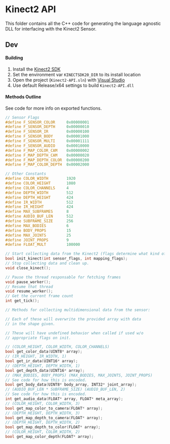 # Kinect2 API

This folder contains all the C++ code for generating the language agnostic DLL for interfacing with the Kinect2 Sensor.

## Dev

#### Building
1. Install the [Kinect2 SDK](https://www.microsoft.com/en-us/search?q=kinect+2+sdk)
2. Set the environment var `KINECTSDK20_DIR` to its install location
3. Open the project (`Kinect2-API.sln`) with [Visual Studio](https://visualstudio.microsoft.com/)
4. Use default Release/x64 settings to build `Kinect2-API.dll`

#### Methods Outline

See code for more info on exported functions.

```c++
// Sensor Flags
#define F_SENSOR_COLOR     0x00000001
#define F_SENSOR_DEPTH     0x00000010
#define F_SENSOR_IR        0x00000100
#define F_SENSOR_BODY      0x00001000
#define F_SENSOR_MULTI     0x00001111
#define F_SENSOR_AUDIO     0x00010000
#define F_MAP_COLOR_CAM    0x00000002
#define F_MAP_DEPTH_CAM    0x00000020
#define F_MAP_DEPTH_COLOR  0x00000200
#define F_MAP_COLOR_DEPTH  0x00002000
```

```c++
// Other Constants
#define COLOR_WIDTH        1920
#define COLOR_HEIGHT       1080
#define COLOR_CHANNELS     4
#define DEPTH_WIDTH        512
#define DEPTH_HEIGHT       424
#define IR_WIDTH           512
#define IR_HEIGHT          424
#define MAX_SUBFRAMES      8
#define AUDIO_BUF_LEN      512
#define SUBFRAME_SIZE      256
#define MAX_BODIES         6
#define BODY_PROPS         15
#define MAX_JOINTS         25
#define JOINT_PROPS        9
#define FLOAT_MULT         100000
```

```c++
// Start collecting data from the Kinect2 (flags determine what kind of data)
bool init_kinect(int sensor_flags, int mapping_flags);
// Stop collecting data and clean up.
void close_kinect();
```

```c++
// Pause the thread responsable for fetching frames
void pause_worker();
// Resume that thread
void resume_worker();
// Get the current frame count
int get_tick();
```

```c++
// Methods for collecting multidimensional data from the sensor:

// Each of these will overwrite the provided array with data
// in the shape given.

// These will have undefined behavior when called if used w/o
// appropriate flags on init.

// (COLOR_HEIGHT, COLOR_WIDTH, COLOR_CHANNELS)
bool get_color_data(UINT8* array);
// (IR_HEIGHT, IR_WIDTH, 1)
bool get_ir_data(UINT16* array);
// (DEPTH_HEIGHT, DEPTH_WIDTH, 1)
bool get_depth_data(UINT16* array);
// (MAX_BODIES, BODY_PROPS) (MAX_BODIES, MAX_JOINTS, JOINT_PROPS)
// See code for how this is encoded.
bool get_body_data(UINT8* body_array, INT32* joint_array);
// (AUDIO_BUF_LEN * SUBFRAME_SIZE) (AUDIO_BUF_LEN, 2)
// See code for how this is encoded.
int get_audio_data(FLOAT* array, FLOAT* meta_array);
// (COLOR_HEIGHT, COLOR_WIDTH, 3)
bool get_map_color_to_camera(FLOAT* array);
// (DEPTH_HEIGHT, DEPTH_WIDTH, 3)
bool get_map_depth_to_camera(FLOAT* array);
// (DEPTH_HEIGHT, DEPTH_WIDTH, 2)
bool get_map_depth_to_color(FLOAT* array);
// (COLOR_HEIGHT, COLOR_WIDTH, 2)
bool get_map_color_depth(FLOAT* array);
```